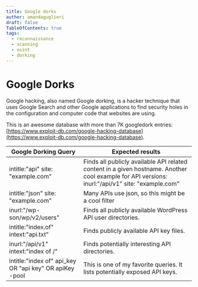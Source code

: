 ```yaml
---
title: Google dorks
author: amandaguglieri
draft: false
TableOfContents: true
tags:
  - reconnaissance
  - scanning
  - osint 
  - dorking
---
```


# Google Dorks

Google hacking, also named Google dorking, is a hacker technique that uses Google Search and other Google applications to find security holes in the configuration and computer code that websites are using.   

This is an awesome database with more than 7K googledork entries: [https://www.exploit-db.com/google-hacking-database](https://www.exploit-db.com/google-hacking-database).

| Google Dorking Query | Expected results |
|------------------------------- | ---------------------- |
| intitle:"api" site: "example.com" |  Finds all publicly available API related content in a given hostname. Another cool example for API versions:  inurl:"/api/v1" site: "example.com" |
| intitle:"json" site: "example.com" |  Many APIs use json, so this might be a cool filter |
| inurl:"/wp-son/wp/v2/users" |  Finds all publicly available WordPress API user directories. |
| intitle:"index.of" intext:"api.txt" | Finds publicly available API key files. |
|  inurl:"/api/v1" intext:"index of /" | Finds potentially interesting API directories. |
| intitle:"index of" api_key OR "api key" OR apiKey -pool | This is one of my favorite queries. It lists potentially exposed API keys. |



